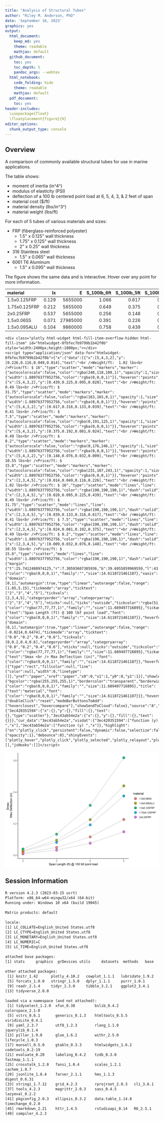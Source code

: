 ```yaml
---
title: "Analysis of Structural Tubes"
author: "Riley M. Anderson, PhD"
date: 'September 16, 2023'
graphics: yes
output:
  html_document:
    keep_md: yes
    theme: readable
    mathjax: default
  github_document:
    toc: yes
    toc_depth: 5
    pandoc_args: --webtex
  html_notebook:
    code_folding: hide
    theme: readable
    mathjax: default
  pdf_document:
    toc: yes
header-includes:
  \usepackage{float}
  \floatplacement{figure}{H}
editor_options:
  chunk_output_type: console
---
```






## Overview

A comparison of commonly available structural tubes for use in marine applications.

The table shows:

* moment of inertia (in^4^)
* modulus of elasticity (PSI)
* deflection of a 100 lb centered point load at 6, 5, 4, 3, & 2 feet of span
* material cost ($/ft)
* material density (lbs/in^3^)
* material weight (lbs/ft)

For each of 5 tubes of various materials and sizes:

* FRP (fiberglass-reinforced polyester)
  + 1.5" x 0.125" wall thickness
  + 1.75" x 0.125" wall thickness
  + 2" x 0.25" wall thickness
* 316 Stainless steel
  + 1.5" x 0.065" wall thickness
* 6061 T6 Aluminum
  + 1.5" x 0.095" wall thickness


The figure shows the same data and is interactive. Hover over any point for more information. 





|material      |    Ix|        E| S_100lb_6ft| S_100lb_5ft| S_100lb_4ft| S_100lb_3ft| S_100lb_2ft| price_ft| area_in| dens_lbs_in3| weight_ft|
|:-------------|-----:|--------:|-----------:|-----------:|-----------:|-----------:|-----------:|--------:|-------:|------------:|---------:|
|1.5x0.125FRP  | 0.129|  5655000|       1.066|       0.617|       0.316|       0.133|       0.039|     7.50|   0.540|        0.064|     0.415|
|1.75x0.125FRP | 0.212|  5655000|       0.649|       0.375|       0.192|       0.081|       0.024|     8.20|   0.638|        0.064|     0.490|
|2x0.25FRP     | 0.537|  5655000|       0.256|       0.148|       0.076|       0.032|       0.009|    15.80|   1.374|        0.640|    10.552|
|1.5x0.06SS    | 0.071| 27985000|       0.391|       0.226|       0.116|       0.049|       0.014|    16.00|   0.293|        0.289|     1.016|
|1.5x0.095ALU  | 0.104|  9860000|       0.758|       0.439|       0.225|       0.095|       0.028|    31.75|   0.419|        0.098|     0.490|



```{=html}
<div class="plotly html-widget html-fill-item-overflow-hidden html-fill-item" id="htmlwidget-0fbfec7b9799b1b42f0b" style="width:2400px;height:1800px;"></div>
<script type="application/json" data-for="htmlwidget-0fbfec7b9799b1b42f0b">{"x":{"data":[{"x":[5,4,3,2],"y":[0.226,0.116,0.049,0.014],"text":"<br />Weight/ft:  1.02 lbs<br />Price/ft: $ 16","type":"scatter","mode":"markers","marker":{"autocolorscale":false,"color":"rgba(248,118,109,1)","opacity":1,"size":15.1181102362205,"symbol":"circle","line":{"width":1.88976377952756,"color":"rgba(0,0,0,1)"}},"hoveron":"points","name":"1.5x0.06SS","legendgroup":"1.5x0.06SS","showlegend":true,"xaxis":"x","yaxis":"y","hoverinfo":"text","frame":null},{"x":[5,4,3,2],"y":[0.439,0.225,0.095,0.028],"text":"<br />Weight/ft:  0.49 lbs<br />Price/ft: $ 31.75","type":"scatter","mode":"markers","marker":{"autocolorscale":false,"color":"rgba(163,165,0,1)","opacity":1,"size":15.1181102362205,"symbol":"circle","line":{"width":1.88976377952756,"color":"rgba(0,0,0,1)"}},"hoveron":"points","name":"1.5x0.095ALU","legendgroup":"1.5x0.095ALU","showlegend":true,"xaxis":"x","yaxis":"y","hoverinfo":"text","frame":null},{"x":[5,4,3,2],"y":[0.617,0.316,0.133,0.039],"text":"<br />Weight/ft:  0.41 lbs<br />Price/ft: $ 7.5","type":"scatter","mode":"markers","marker":{"autocolorscale":false,"color":"rgba(0,191,125,1)","opacity":1,"size":15.1181102362205,"symbol":"circle","line":{"width":1.88976377952756,"color":"rgba(0,0,0,1)"}},"hoveron":"points","name":"1.5x0.125FRP","legendgroup":"1.5x0.125FRP","showlegend":true,"xaxis":"x","yaxis":"y","hoverinfo":"text","frame":null},{"x":[5,4,3,2],"y":[0.375,0.192,0.081,0.024],"text":"<br />Weight/ft:  0.49 lbs<br />Price/ft: $ 8.2","type":"scatter","mode":"markers","marker":{"autocolorscale":false,"color":"rgba(0,176,246,1)","opacity":1,"size":15.1181102362205,"symbol":"circle","line":{"width":1.88976377952756,"color":"rgba(0,0,0,1)"}},"hoveron":"points","name":"1.75x0.125FRP","legendgroup":"1.75x0.125FRP","showlegend":true,"xaxis":"x","yaxis":"y","hoverinfo":"text","frame":null},{"x":[5,4,3,2],"y":[0.148,0.076,0.032,0.009],"text":"<br />Weight/ft:  10.55 lbs<br />Price/ft: $ 15.8","type":"scatter","mode":"markers","marker":{"autocolorscale":false,"color":"rgba(231,107,243,1)","opacity":1,"size":15.1181102362205,"symbol":"circle","line":{"width":1.88976377952756,"color":"rgba(0,0,0,1)"}},"hoveron":"points","name":"2x0.25FRP","legendgroup":"2x0.25FRP","showlegend":true,"xaxis":"x","yaxis":"y","hoverinfo":"text","frame":null},{"x":[2,3,4,5],"y":[0.014,0.049,0.116,0.226],"text":"<br />Weight/ft:  1.02 lbs<br />Price/ft: $ 16","type":"scatter","mode":"lines","line":{"width":1.88976377952756,"color":"rgba(190,190,190,1)","dash":"solid"},"hoveron":"points","name":"1.5x0.06SS","legendgroup":"1.5x0.06SS","showlegend":false,"xaxis":"x","yaxis":"y","hoverinfo":"text","frame":null},{"x":[2,3,4,5],"y":[0.028,0.095,0.225,0.439],"text":"<br />Weight/ft:  0.49 lbs<br />Price/ft: $ 31.75","type":"scatter","mode":"lines","line":{"width":1.88976377952756,"color":"rgba(190,190,190,1)","dash":"solid"},"hoveron":"points","name":"1.5x0.095ALU","legendgroup":"1.5x0.095ALU","showlegend":false,"xaxis":"x","yaxis":"y","hoverinfo":"text","frame":null},{"x":[2,3,4,5],"y":[0.039,0.133,0.316,0.617],"text":"<br />Weight/ft:  0.41 lbs<br />Price/ft: $ 7.5","type":"scatter","mode":"lines","line":{"width":1.88976377952756,"color":"rgba(190,190,190,1)","dash":"solid"},"hoveron":"points","name":"1.5x0.125FRP","legendgroup":"1.5x0.125FRP","showlegend":false,"xaxis":"x","yaxis":"y","hoverinfo":"text","frame":null},{"x":[2,3,4,5],"y":[0.024,0.081,0.192,0.375],"text":"<br />Weight/ft:  0.49 lbs<br />Price/ft: $ 8.2","type":"scatter","mode":"lines","line":{"width":1.88976377952756,"color":"rgba(190,190,190,1)","dash":"solid"},"hoveron":"points","name":"1.75x0.125FRP","legendgroup":"1.75x0.125FRP","showlegend":false,"xaxis":"x","yaxis":"y","hoverinfo":"text","frame":null},{"x":[2,3,4,5],"y":[0.009,0.032,0.076,0.148],"text":"<br />Weight/ft:  10.55 lbs<br />Price/ft: $ 15.8","type":"scatter","mode":"lines","line":{"width":1.88976377952756,"color":"rgba(190,190,190,1)","dash":"solid"},"hoveron":"points","name":"2x0.25FRP","legendgroup":"2x0.25FRP","showlegend":false,"xaxis":"x","yaxis":"y","hoverinfo":"text","frame":null}],"layout":{"margin":{"t":25.7412480974125,"r":7.30593607305936,"b":39.6955859969559,"l":43.1050228310502},"plot_bgcolor":"rgba(255,255,255,1)","paper_bgcolor":"rgba(255,255,255,1)","font":{"color":"rgba(0,0,0,1)","family":"","size":14.6118721461187},"xaxis":{"domain":[0,1],"automargin":true,"type":"linear","autorange":false,"range":[1.85,5.15],"tickmode":"array","ticktext":["2","3","4","5"],"tickvals":[2,3,4,5],"categoryorder":"array","categoryarray":["2","3","4","5"],"nticks":null,"ticks":"outside","tickcolor":"rgba(51,51,51,1)","ticklen":3.65296803652968,"tickwidth":0.66417600664176,"showticklabels":true,"tickfont":{"color":"rgba(77,77,77,1)","family":"","size":11.689497716895},"tickangle":-0,"showline":true,"linecolor":"rgba(0,0,0,1)","linewidth":0.66417600664176,"showgrid":false,"gridcolor":null,"gridwidth":0,"zeroline":false,"anchor":"y","title":{"text":"Span Length (ft) @ 100 lbf point load","font":{"color":"rgba(0,0,0,1)","family":"","size":14.6118721461187}},"hoverformat":".2f"},"yaxis":{"domain":[0,1],"automargin":true,"type":"linear","autorange":false,"range":[-0.0214,0.6474],"tickmode":"array","ticktext":["0.0","0.2","0.4","0.6"],"tickvals":[0,0.2,0.4,0.6],"categoryorder":"array","categoryarray":["0.0","0.2","0.4","0.6"],"nticks":null,"ticks":"outside","tickcolor":"rgba(51,51,51,1)","ticklen":3.65296803652968,"tickwidth":0.66417600664176,"showticklabels":true,"tickfont":{"color":"rgba(77,77,77,1)","family":"","size":11.689497716895},"tickangle":-0,"showline":true,"linecolor":"rgba(0,0,0,1)","linewidth":0.66417600664176,"showgrid":false,"gridcolor":null,"gridwidth":0,"zeroline":false,"anchor":"x","title":{"text":"Smax <br /> Max Deflection (in)","font":{"color":"rgba(0,0,0,1)","family":"","size":14.6118721461187}},"hoverformat":".2f"},"shapes":[{"type":"rect","fillcolor":null,"line":{"color":null,"width":0,"linetype":[]},"yref":"paper","xref":"paper","x0":0,"x1":1,"y0":0,"y1":1}],"showlegend":true,"legend":{"bgcolor":"rgba(255,255,255,1)","bordercolor":"transparent","borderwidth":1.88976377952756,"font":{"color":"rgba(0,0,0,1)","family":"","size":11.689497716895},"title":{"text":"material","font":{"color":"rgba(0,0,0,1)","family":"","size":14.6118721461187}}},"hovermode":"closest","barmode":"relative"},"config":{"doubleClick":"reset","modeBarButtonsToAdd":["hoverclosest","hovercompare"],"showSendToCloud":false},"source":"A","attrs":{"3ec420351594":{"x":{},"y":{},"fill":{},"text":{},"type":"scatter"},"3ec43ab54e2a":{"x":{},"y":{},"fill":{},"text":{}}},"cur_data":"3ec43ab54e2a","visdat":{"3ec420351594":["function (y) ","x"],"3ec43ab54e2a":["function (y) ","x"]},"highlight":{"on":"plotly_click","persistent":false,"dynamic":false,"selectize":false,"opacityDim":0.2,"selected":{"opacity":1},"debounce":0},"shinyEvents":["plotly_hover","plotly_click","plotly_selected","plotly_relayout","plotly_brushed","plotly_brushing","plotly_clickannotation","plotly_doubleclick","plotly_deselect","plotly_afterplot","plotly_sunburstclick"],"base_url":"https://plot.ly"},"evals":[],"jsHooks":[]}</script>
```


![](StructuralTubes_files/figure-html/ggplot_fig-1.png)<!-- -->

## Session Information


```
R version 4.2.3 (2023-03-15 ucrt)
Platform: x86_64-w64-mingw32/x64 (64-bit)
Running under: Windows 10 x64 (build 19045)

Matrix products: default

locale:
[1] LC_COLLATE=English_United States.utf8 
[2] LC_CTYPE=English_United States.utf8   
[3] LC_MONETARY=English_United States.utf8
[4] LC_NUMERIC=C                          
[5] LC_TIME=English_United States.utf8    

attached base packages:
[1] stats     graphics  grDevices utils     datasets  methods   base     

other attached packages:
 [1] knitr_1.42      plotly_4.10.2   cowplot_1.1.1   lubridate_1.9.2
 [5] forcats_1.0.0   stringr_1.5.0   dplyr_1.1.1     purrr_1.0.1    
 [9] readr_2.1.4     tidyr_1.3.0     tibble_3.2.1    ggplot2_3.4.1  
[13] tidyverse_2.0.0

loaded via a namespace (and not attached):
 [1] tidyselect_1.2.0  xfun_0.38         bslib_0.4.2       colorspace_2.1-0 
 [5] vctrs_0.6.1       generics_0.1.3    htmltools_0.5.5   viridisLite_0.4.1
 [9] yaml_2.3.7        utf8_1.2.3        rlang_1.1.0       jquerylib_0.1.4  
[13] pillar_1.9.0      glue_1.6.2        withr_2.5.0       lifecycle_1.0.3  
[17] munsell_0.5.0     gtable_0.3.3      htmlwidgets_1.6.2 codetools_0.2-19 
[21] evaluate_0.20     labeling_0.4.2    tzdb_0.3.0        fastmap_1.1.1    
[25] crosstalk_1.2.0   fansi_1.0.4       scales_1.2.1      cachem_1.0.7     
[29] jsonlite_1.8.4    farver_2.1.1      hms_1.1.3         digest_0.6.31    
[33] stringi_1.7.12    grid_4.2.3        rprojroot_2.0.3   cli_3.6.1        
[37] tools_4.2.3       magrittr_2.0.3    sass_0.4.5        lazyeval_0.2.2   
[41] pkgconfig_2.0.3   ellipsis_0.3.2    data.table_1.14.8 timechange_0.2.0 
[45] rmarkdown_2.21    httr_1.4.5        rstudioapi_0.14   R6_2.5.1         
[49] compiler_4.2.3   
```


